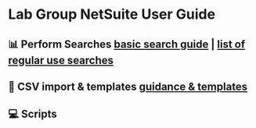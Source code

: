 # Lab Group NetSuite User Guide

## 📊 Perform Searches [basic search guide](https://github.com/nt2311-vn/LabGroup_Netsuite/blob/main/Searches/README.md) | [list of regular use searches](https://github.com/nt2311-vn/LabGroup_Netsuite/blob/main/Searches/Revenue/README.md) 
## 📁 CSV import & templates [guidance & templates](https://github.com/nt2311-vn/LabGroup_Netsuite/tree/main/CSVs) 
## 💻 Scripts

